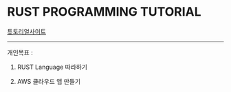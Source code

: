 # RUST PROGRAMMING TUTORIAL

[튜토리얼사이트](https://rinthel.github.io/rust-lang-book-ko/ch01-00-getting-started.html)

----------

개인목표 :
1. RUST Language 따라하기

2. AWS 클라우드 앱 만들기